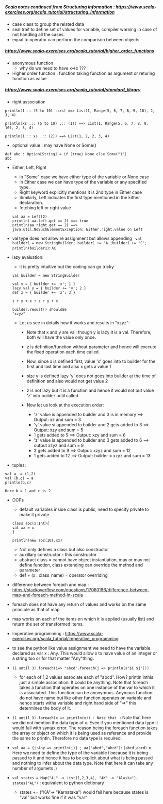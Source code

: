 ##### Scala notes continued from Structuring information : https://www.scala-exercises.org/scala_tutorial/structuring_information
* case class to group the related data
* seal trait to define set of values for variable, compiler warning in case of not handling all the cases.
* equal to operator can perform the comparison between objects.


##### https://www.scala-exercises.org/scala_tutorial/higher_order_functions
* anonymous function
  * why do we need to have x=>x ???
* Higher order function : function taking function as argument or returing function as value


##### https://www.scala-exercises.org/scala_tutorial/standard_library
* right association
```
println(1 :: (5 to 10) ::xs) ==> List(1, Range(5, 6, 7, 8, 9, 10), 2, 3, 4)

println(xs .:: (5 to 10) .:: (1)) ==> List(1, Range(5, 6, 7, 8, 9, 10), 2, 3, 4)

println(1 :: xs .:: (2)) ==> List(1, 2, 2, 3, 4)
```
* optional value : may have None or Some()
 
 ```
 def abc : Option[String] = if (true) None else Some("1")
abc
 ```

* Either, Left, Right
  * in "Some" case we have either type of the variable or None case
  * In Either case we can have type of the variable or any specified type.
  * Right keyword explicitly mentions it is 2nd type in Either case
  * Similarly, Left indicates the first type mentioned in the Either declaration.
  * fetching left or right value
  ```
  val aa = Left(2)
  println( aa.left.get == 2) ==> true
  println(aa.right.get == 2) ==> 
  java.util.NoSuchElementException: Either.right.value on Left
  ```
  
* val type does not allow re assignment but allows appending
 ``` val builder1 = new StringBuilder; builder1 += 'A';builder1 += 'C'; println(builder1)```: ```AC```
 
* lazy evaluation:
  * it is pretty intuitive but the coding can go tricky
  ```
  val builder = new StringBuilder

  val x = { builder += 'x'; 1 }
  lazy val y = { builder += 'y'; 2 }
  def z = { builder += 'z'; 3 }

  z + y + x + z + y + x

  builder.result() shouldBe 
  "xzyz"

  ```
  * Let us see in details how it works and results in "xzyz":
    * Note that x and y are val; though y is lazy it is a val. Therefore, both will have the value only once.
    * z is definition/function without parameter and hence will execute the fixed operation each time called.
    * Now, since x is defined first, value 'x' goes into to builder for the first and last time and also x gets a value 1
    * size y is defined lazy 'y' does not goes into builder at the time of definition and also would not get value 2
    * z is not lazy but it is a function and hence it would not put value 'z' into builder until called.
    
    * Now let us look at the execution order:
      * 'z' value is appended to builder and 3 is in memory ==> Output: xz and sum = 3
      * 'y' value si appended to builder and 2 gets added to 3 ==> Output: xzy and sum = 5
      * 1 gets added to 5 ==> Output: xzy and sum = 6
      * 'z' value is appended to builder and 3 gets added to 6 ==> output xzyz and sum = 9
      * 2 gets added to 9 ==> Output: xzyz and sum = 12
      * 1 gets added to 12 ==> Output: builder = xzyz and sum = 13
      
      
* tuples:

```
val a  = (1,2)
val (b,c) = a
println(b,c)

Here b = 1 and c is 2
```

* OOPs
  * default variables inside class is public, need to specify private to make it private
  ```
  class abc(x:Int){
  val xx = x
  }

  println(new abc(10).xx)
  ```
  * Not only defines a class but also constructor
  * auxillary constructor - this constructor
  * abstract class = cannot have object instantiation, may or may not define function, class extending can override the method and parameter
  * def + (x : class_name) = operator overriding

* difference between foreach and map : https://stackoverflow.com/questions/17080186/difference-between-map-and-foreach-method-in-scala
 * foreach does not have any return of values and works on the same principle as that of map
 * map works on each of the items on which it is applied (usually list) and return the set of transformed items.

* Imperative programming : https://www.scala-exercises.org/scala_tutorial/imperative_programming
 * to see the python like value assignment we need to have the variable declared as var x : Any. This would allow x to have value of an integer or a string too or for that matter "Any"thing.
 
* ```(1 until 3).foreach(i=> "abcd".foreach(j => println(s"$i $j")))```
  * for each of 1,2 values associate each of "abcd". How? println inthis just a simple association. It could be anything. Note that foreach takes a function that operates on one instance of the var to which it is associated. This function can be anonymous. Anymous function do not have name but like other function operates on variable and hence starts witha variable and right hand side of "=>" this determines the body of it.

 * ```(1 until 3).foreach(x => println(x)) : Note that ``` : Note that here we did not mention the data type of x. Even if you mentioned data type it would fail with syntax error. The reason being the foreach function takes the array or object on which it is being used as reference and provide the same to println. Therefore no data type is required.
 
 * ```val aa = {i:Any => println(i)} ; aa("abcd","abcd")```: ```(abcd,abcd)``` = Here we need to define the type of the variable i because it is being passed to it and hence it has to be explicit about what is being passed and nothing to infer about the data type. Note that here it can take any number of argumets :)
 
 * ```val states = Map("AL" -> List(1,2,3,4), "AK" -> "Alaska"); states("AL")``` : equivalent to python dictionary
    * states += ("KA"-> "Karnataka") would fail here because states is "val" but works fine if it was "var"
